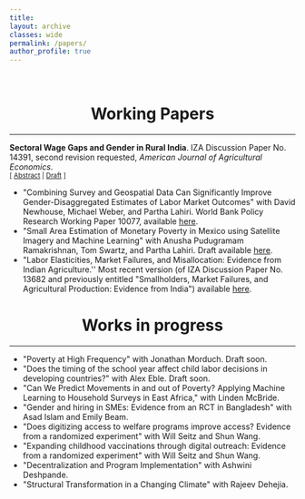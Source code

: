 ```yaml
---
title: 
layout: archive
classes: wide
permalink: /papers/
author_profile: true
---
```

<br/> 

<!-- Google Tag Manager (noscript) -->
<noscript><iframe src="https://www.googletagmanager.com/ns.html?id=GTM-PNS829G"
height="0" width="0" style="display:none;visibility:hidden"></iframe></noscript>
<!-- End Google Tag Manager (noscript) -->

# <center> Working Papers </center>
- - -



**Sectoral Wage Gaps and Gender in Rural India**. IZA Discussion Paper No. 14391, second revision requested, _American Journal of Agricultural Economics_.<br/>
<small>[ <a href="#/" onclick="visib('wageGapsAbstract')">Abstract</a> | [Draft][wageGapsPaper] ] </small>

<div id="wageGapsAbstract" style="display: none; text-align: justify; line-height: 1.2" ><small>
sing detailed monthly household panel data from rural India, this paper analyzes sectoral wage gaps for men and women. I show that the wage gap across the non-farm and farm sector is much higher for women than for men. Relative to men, women also work less time in non-farm wage employment than in farm wage employment. Taken together, these findings suggest that constraints are preventing women from reallocating their time to more remunerative wage employment opportunities. Women are less likely to work outside of their own village in the non-farm sector, yet the wage gap is driven by higher-caste and married women. These results are consistent with a lack of local non-farm employment opportunities interacting with barriers to labor mobility for women but not men.
</small><br><br/></div>

[wageGapsPaper]: assets/papers/Merfeld_Wages.pdf





- "Combining Survey and Geospatial Data Can Significantly Improve Gender-Disaggregated Estimates of Labor Market Outcomes" with David Newhouse, Michael Weber, and Partha Lahiri. World Bank Policy Research Working Paper 10077, available [here](https://documents.worldbank.org/en/publication/documents-reports/documentdetail/099321406092229138/idu016f95e0806fc6044ea0b843007d5dc0ef17e).
- "Small Area Estimation of Monetary Poverty in Mexico using Satellite Imagery and Machine Learning" with Anusha Pudugramam Ramakrishnan, Tom Swartz, and Partha Lahiri. Draft available [here](https://www.dropbox.com/s/7jnmf8ugg7dd35x/Merfeld\%20et\%20al.\%20\%282021\%29_SAEpoverty.pdf?dl=0).
- "Labor Elasticities, Market Failures, and Misallocation: Evidence from Indian Agriculture.'' Most recent version (of IZA Discussion Paper No. 13682 and previously entitled "Smallholders, Market Failures, and Agricultural Production: Evidence from India") available [here](https://www.dropbox.com/s/g0pjo7v6z6tq2gg/Merfeld_Misallocation.pdf?dl=0). 




# <center> Works in progress </center>
- - -
- "Poverty at High Frequency" with Jonathan Morduch. Draft soon.
- "Does the timing of the school year affect child labor decisions in developing countries?" with Alex Eble. Draft soon.
- "Can We Predict Movements in and out of Poverty? Applying Machine Learning to Household Surveys in East Africa," with Linden McBride.
- "Gender and hiring in SMEs: Evidence from an RCT in Bangladesh" with Asad Islam and Emily Beam.
- "Does digitizing access to welfare programs improve access? Evidence from a randomized experiment" with Will Seitz and Shun Wang.
- "Expanding childhood vaccinations through digital outreach: Evidence from a randomized experiment" with Will Seitz and Shun Wang.
- "Decentralization and Program Implementation" with Ashwini Deshpande.
- "Structural Transformation in a Changing Climate" with Rajeev Dehejia.

